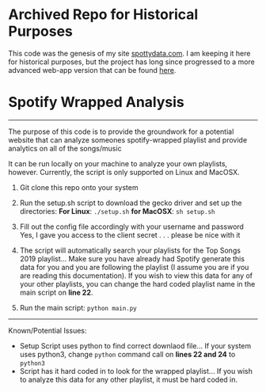 # Archived Repo for Historical Purposes
This code was the genesis of my site [spottydata.com](https://www.spottydata.com/). I am keeping it here for historical purposes, but the project has long since progressed to a more advanced web-app version that can be found [here](https://github.com/NLeRoy917/spottydata).

# Spotify Wrapped Analysis
---
The purpose of this code is to provide the groundwork for a potential website that can analyze someones spotify-wrapped playlist and provide analytics on all of the songs/music

It can be run locally on your machine to analyze your own playlists, however. Currently, the script is only supported on Linux and MacOSX.

1.  Git clone this repo onto your system

2.  Run the setup.sh script to download the gecko driver and set up the directories: 
	**For Linux**:
	```./setup.sh```
	**for MacOSX**:
	```sh setup.sh```

3.  Fill out the config file accordingly with your username and password
	Yes, I gave you access to the client secret . . . please be nice with it

4.  The script will automatically search your playlists for the Top Songs 2019 playlist... Make sure you have already had Spotify generate this data for you and you are following the playlist (I assume you are if you are reading this documentation). If you wish to view this data for any of your other playlists, you can change the hard coded playlist name in the main script on **line 22**.

5.  Run the main script:
	```python main.py```

---
Known/Potential Issues:
* Setup Script uses python to find correct downlaod file... If your system uses python3, change ```python``` command call on **lines 22 and 24** to ```python3```
* Script has it hard coded in to look for the wrapped playlist... If you wish to analyze this data for any other playlist, it must be hard coded in.

